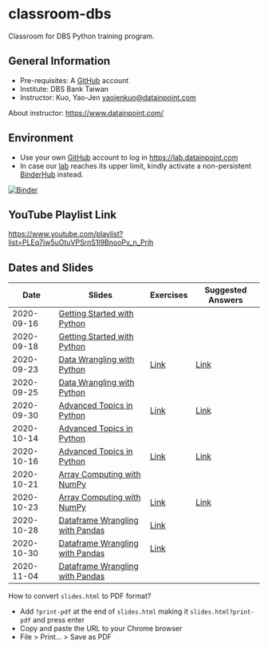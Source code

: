 # classroom-dbs

Classroom for DBS Python training program.

## General Information

- Pre-requisites: A [GitHub](https://github.com/) account
- Institute: DBS Bank Taiwan
- Instructor: Kuo, Yao-Jen <yaojenkuo@datainpoint.com>

About instructor: <https://www.datainpoint.com/>

## Environment

- Use your own [GitHub](https://github.com/) account to log in <https://lab.datainpoint.com>
- In case our [lab](https://lab.datainpoint.com) reaches its upper limit, kindly activate a non-persistent [BinderHub](https://mybinder.org/v2/gh/datainpoint/data-science-binder/vanilla-python-3-8-5) instead.

[![Binder](https://mybinder.org/badge_logo.svg)](https://mybinder.org/v2/gh/datainpoint/data-science-binder/vanilla-python-3-8-5)

## YouTube Playlist Link

<https://www.youtube.com/playlist?list=PLEq7iw5uOtuVPSrnS1l9BnooPv_n_Prjh>

## Dates and Slides

|Date|Slides|Exercises|Suggested Answers|
|----|------|---------|-----------------|
|2020-09-16|[Getting Started with Python](https://datainpoint.github.io/classroom-dbs/01-getting-started-with-python.slides.html)|||
|2020-09-18|[Getting Started with Python](https://datainpoint.github.io/classroom-dbs/01-getting-started-with-python.slides.html)|||
|2020-09-23|[Data Wrangling with Python](https://datainpoint.github.io/classroom-dbs/02-data-wrangling-with-python.slides.html)|[Link](https://lab.datainpoint.com/hub/user-redirect/git-pull?repo=https%3A%2F%2Fgithub.com%2Fdatainpoint%2Fsuggested-answer-getting-started-with-python&urlpath=tree%2Fsuggested-answer-getting-started-with-python%2Fexercises.ipynb&branch=master)|[Link](https://lab.datainpoint.com/hub/user-redirect/git-pull?repo=https%3A%2F%2Fgithub.com%2Fdatainpoint%2Fsuggested-answer-getting-started-with-python&urlpath=tree%2Fsuggested-answer-getting-started-with-python%2Fsuggested_answers.ipynb&branch=master)|
|2020-09-25|[Data Wrangling with Python](https://datainpoint.github.io/classroom-dbs/02-data-wrangling-with-python.slides.html)|||
|2020-09-30|[Advanced Topics in Python](https://datainpoint.github.io/classroom-dbs/03-advanced-topics-in-python.slides.html)|[Link](https://lab.datainpoint.com/hub/user-redirect/git-pull?repo=https%3A%2F%2Fgithub.com%2Fdatainpoint%2Fsuggested-answer-data-wrangling-with-python&urlpath=tree%2Fsuggested-answer-data-wrangling-with-python%2Fexercises.ipynb&branch=master)|[Link](https://lab.datainpoint.com/hub/user-redirect/git-pull?repo=https%3A%2F%2Fgithub.com%2Fdatainpoint%2Fsuggested-answer-data-wrangling-with-python&urlpath=tree%2Fsuggested-answer-data-wrangling-with-python%2Fsuggested_answers.ipynb&branch=master)|
|2020-10-14|[Advanced Topics in Python](https://datainpoint.github.io/classroom-dbs/03-advanced-topics-in-python.slides.html)|||
|2020-10-16|[Advanced Topics in Python](https://datainpoint.github.io/classroom-dbs/03-advanced-topics-in-python.slides.html)|[Link](https://lab.datainpoint.com/hub/user-redirect/git-pull?repo=https%3A%2F%2Fgithub.com%2Fdatainpoint%2Fexercise-advanced-topics-in-python&urlpath=tree%2Fexercise-advanced-topics-in-python%2Fexercises.ipynb&branch=master)|[Link](https://lab.datainpoint.com/hub/user-redirect/git-pull?repo=https%3A%2F%2Fgithub.com%2Fdatainpoint%2Fsuggested-answer-advanced-topics-in-python&urlpath=tree%2Fsuggested-answer-advanced-topics-in-python%2Fsuggested_answers.ipynb&branch=master)|
|2020-10-21|[Array Computing with NumPy](https://datainpoint.github.io/classroom-dbs/04-array-computing-with-numpy.slides.html)|||
|2020-10-23|[Array Computing with NumPy](https://datainpoint.github.io/classroom-dbs/04-array-computing-with-numpy.slides.html)|[Link](https://lab.datainpoint.com/hub/user-redirect/git-pull?repo=https%3A%2F%2Fgithub.com%2Fdatainpoint%2Fexercise-array-computing-with-numpy&urlpath=tree%2Fexercise-array-computing-with-numpy%2Fexercises.ipynb&branch=main)|[Link](https://lab.datainpoint.com/hub/user-redirect/git-pull?repo=https%3A%2F%2Fgithub.com%2Fdatainpoint%2Fsuggested-answer-array-computing-with-numpy&urlpath=tree%2Fsuggested-answer-array-computing-with-numpy%2Fsuggested_answers.ipynb&branch=main)|
|2020-10-28|[Dataframe Wrangling with Pandas](https://datainpoint.github.io/classroom-dbs/05-dataframe-wrangling-with-pandas.slides.html)|[Link](https://lab.datainpoint.com/hub/user-redirect/git-pull?repo=https%3A%2F%2Fgithub.com%2Fdatainpoint%2Fdataset-imdb-top-rated&urlpath=tree%2Fdataset-imdb-top-rated%2F&branch=main)||
|2020-10-30|[Dataframe Wrangling with Pandas](https://datainpoint.github.io/classroom-dbs/05-dataframe-wrangling-with-pandas.slides.html)|[Link](https://lab.datainpoint.com/hub/user-redirect/git-pull?repo=https%3A%2F%2Fgithub.com%2Fdatainpoint%2Fexercise-basic-pandas&urlpath=tree%2Fexercise-basic-pandas%2Fexercises.ipynb&branch=main)||
|2020-11-04|[Dataframe Wrangling with Pandas](https://datainpoint.github.io/classroom-dbs/05-dataframe-wrangling-with-pandas.slides.html)|||

How to convert `slides.html` to PDF format?
- Add `?print-pdf` at the end of `slides.html` making it `slides.html?print-pdf` and press enter
- Copy and paste the URL to your Chrome browser
- File > Print... > Save as PDF
